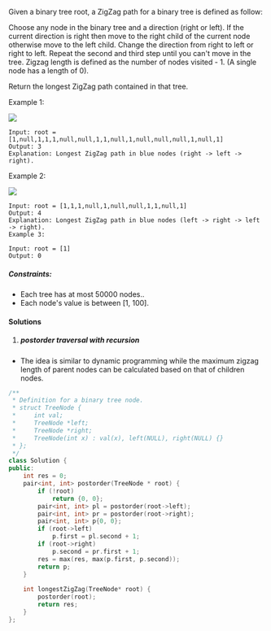 Given a binary tree root, a ZigZag path for a binary tree is defined as follow:

Choose any node in the binary tree and a direction (right or left).
If the current direction is right then move to the right child of the current node otherwise move to the left child.
Change the direction from right to left or right to left.
Repeat the second and third step until you can't move in the tree.
Zigzag length is defined as the number of nodes visited - 1. (A single node has a length of 0).

Return the longest ZigZag path contained in that tree.

 


Example 1:

![](https://assets.leetcode.com/uploads/2020/01/22/sample_1_1702.png)
```
Input: root = [1,null,1,1,1,null,null,1,1,null,1,null,null,null,1,null,1]
Output: 3
Explanation: Longest ZigZag path in blue nodes (right -> left -> right).
```

Example 2:

![](https://assets.leetcode.com/uploads/2020/01/22/sample_2_1702.png)
```
Input: root = [1,1,1,null,1,null,null,1,1,null,1]
Output: 4
Explanation: Longest ZigZag path in blue nodes (left -> right -> left -> right).
Example 3:

Input: root = [1]
Output: 0
```
 

##### Constraints:

- Each tree has at most 50000 nodes..
- Each node's value is between [1, 100].


#### Solutions

1. ##### postorder traversal with recursion

- The idea is similar to dynamic programming while the maximum zigzag length of parent nodes can be calculated based on that of children nodes.

```c++
/**
 * Definition for a binary tree node.
 * struct TreeNode {
 *     int val;
 *     TreeNode *left;
 *     TreeNode *right;
 *     TreeNode(int x) : val(x), left(NULL), right(NULL) {}
 * };
 */
class Solution {
public:
    int res = 0;
    pair<int, int> postorder(TreeNode * root) {
        if (!root)
            return {0, 0};
        pair<int, int> pl = postorder(root->left);
        pair<int, int> pr = postorder(root->right);
        pair<int, int> p{0, 0};
        if (root->left)
            p.first = pl.second + 1;
        if (root->right)
            p.second = pr.first + 1;
        res = max(res, max(p.first, p.second));
        return p;
    }
    
    int longestZigZag(TreeNode* root) {
        postorder(root);
        return res;
    }
};
```